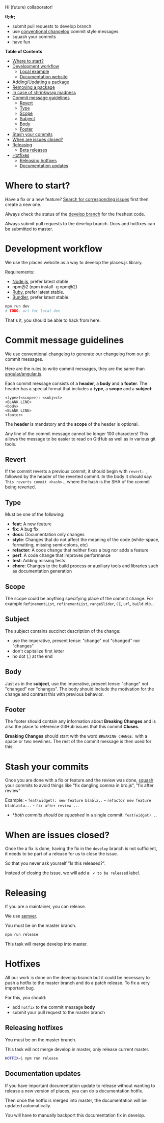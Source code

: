 Hi (future) collaborator!

**tl;dr;**
- submit pull requests to develop branch
- use [conventional changelog](https://github.com/ajoslin/conventional-changelog/blob/master/conventions/angular.md) commit style messages
- squash your commits
- have fun

<!-- START doctoc generated TOC please keep comment here to allow auto update -->
<!-- DON'T EDIT THIS SECTION, INSTEAD RE-RUN doctoc TO UPDATE -->
**Table of Contents**

- [Where to start?](#where-to-start)
- [Development workflow](#development-workflow)
  - [Local example](#local-example)
  - [Documentation website](#documentation-website)
- [Adding/Updating a package](#addingupdating-a-package)
- [Removing a package](#removing-a-package)
- [In case of shrinkwrap madness](#in-case-of-shrinkwrap-madness)
- [Commit message guidelines](#commit-message-guidelines)
  - [Revert](#revert)
  - [Type](#type)
  - [Scope](#scope)
  - [Subject](#subject)
  - [Body](#body)
  - [Footer](#footer)
- [Stash your commits](#stash-your-commits)
- [When are issues closed?](#when-are-issues-closed)
- [Releasing](#releasing)
  - [Beta releases](#beta-releases)
- [Hotfixes](#hotfixes)
  - [Releasing hotfixes](#releasing-hotfixes)
  - [Documentation updates](#documentation-updates)

<!-- END doctoc generated TOC please keep comment here to allow auto update -->

# Where to start?

Have a fix or a new feature? [Search for corresponding issues](https://github.com/algolia/places/issues) first then create a new one.

Always check the status of the [develop branch](https://github.com/algolia/places/tree/develop) for the freshest code.

Always submit pull requests to the develop branch. Docs and hotfixes can be submitted to master.

# Development workflow

We use the places website as a way to develop the places.js library.

Requirements:
- [Node.js](https://nodejs.org/en/), prefer latest stable.
- npm@2 (npm install -g npm@2)
- [Ruby](https://www.ruby-lang.org/en/), prefer latest stable.
- [Bundler](http://bundler.io/), prefer latest stable.

```sh
npm run dev
# TODO: url for local dev
```

That's it, you should be able to hack from here.

# Commit message guidelines

We use [conventional changelog](https://github.com/ajoslin/conventional-changelog) to generate our changelog from our git commit messages.

Here are the rules to write commit messages, they are the same than [angular/angular.js](https://github.com/angular/angular.js/blob/7c792f4cc99515ac27ed317e0e35e40940b3a400/CONTRIBUTING.md#commit-message-format).

Each commit message consists of a **header**, a **body** and a **footer**.  The header has a special
format that includes a **type**, a **scope** and a **subject**:

```text
<type>(<scope>): <subject>
<BLANK LINE>
<body>
<BLANK LINE>
<footer>
```

The **header** is mandatory and the **scope** of the header is optional.

Any line of the commit message cannot be longer 100 characters! This allows the message to be easier
to read on GitHub as well as in various git tools.

## Revert
If the commit reverts a previous commit, it should begin with `revert: `, followed by the header of the reverted commit. In the body it should say: `This reverts commit <hash>.`, where the hash is the SHA of the commit being reverted.

## Type
Must be one of the following:

* **feat**: A new feature
* **fix**: A bug fix
* **docs**: Documentation only changes
* **style**: Changes that do not affect the meaning of the code (white-space, formatting, missing
  semi-colons, etc)
* **refactor**: A code change that neither fixes a bug nor adds a feature
* **perf**: A code change that improves performance
* **test**: Adding missing tests
* **chore**: Changes to the build process or auxiliary tools and libraries such as documentation
  generation

## Scope
The scope could be anything specifying place of the commit change. For example `RefinementList`,
`refinementList`, `rangeSlider`, `CI`, `url`, `build` etc...

## Subject
The subject contains succinct description of the change:

* use the imperative, present tense: "change" not "changed" nor "changes"
* don't capitalize first letter
* no dot (.) at the end

## Body
Just as in the **subject**, use the imperative, present tense: "change" not "changed" nor "changes".
The body should include the motivation for the change and contrast this with previous behavior.

## Footer
The footer should contain any information about **Breaking Changes** and is also the place to
reference GitHub issues that this commit **Closes**.

**Breaking Changes** should start with the word `BREAKING CHANGE:` with a space or two newlines. The rest of the commit message is then used for this.

# Stash your commits

Once you are done with a fix or feature and the review was done, [squash](http://gitready.com/advanced/2009/02/10/squashing-commits-with-rebase.html) your commits to avoid things like "fix dangling comma in bro.js", "fix after review"

Example:
    - `feat(widget): new feature blabla..`
    - `refactor new feature blablabla...`
    - `fix after review ...`
  - **both commits should be squashed* in a single commit: `feat(widget) ..`

# When are issues closed?

Once the a fix is done, having the fix in the `develop` branch is not sufficient, it needs to be part of a release for us to close the issue.

So that you never ask yourself "Is this released?".

Instead of closing the issue, we will add a ` ✔ to be released` label.

# Releasing

If you are a maintainer, you can release.

We use [semver](http://semver-ftw.org/).

You must be on the master branch.

```sh
npm run release
```

This task will merge develop into master.

# Hotfixes

All our work is done on the develop branch but it could be necessary to push a hotfix to the master
branch and do a patch release. To fix a very important bug.

For this, you should:
- add `hotfix` to the commit message **body**
- submit your pull request to the master branch

## Releasing hotfixes

You must be on the master branch.

This task will not merge develop in master, only release current master.

```sh
HOTFIX=1 npm run release
```

## Documentation updates

If you have important documentation update to release without wanting to release
a new version of places, you can do a documentation hotfix.

Then once the hotfix is merged into master, the documentation will be updated automatically.

You will have to manually backport this documentation fix in develop.
